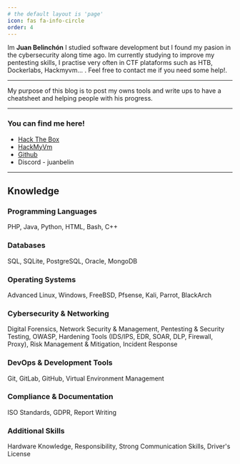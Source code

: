 ```yaml
---
# the default layout is 'page'
icon: fas fa-info-circle
order: 4
---
```


Im **Juan Belinchón** I studied software development but I found my pasion in the cybersecurity along time ago. Im currently studying to improve my pentesting skills, I practise very often in CTF plataforms such as HTB, Dockerlabs, Hackmyvm... . Feel free to contact me if you need some help!.

- - -
My purpose of this blog is to post my owns tools and write ups to have a cheatsheet and helping people with his progress.
- - -

### You can find me here!
- [Hack The Box](https://app.hackthebox.com/profile/1728358)
- [HackMyVm](https://hackmyvm.eu/public/?u=belin)
- [Github](https://github.com/juanbelin)
- Discord - juanbelin

- - -
## Knowledge  

### Programming Languages  
PHP, Java, Python, HTML, Bash, C++  

### Databases  
SQL, SQLite, PostgreSQL, Oracle, MongoDB  

### Operating Systems  
Advanced Linux, Windows, FreeBSD, Pfsense, Kali, Parrot, BlackArch  

### Cybersecurity & Networking  
Digital Forensics, Network Security & Management, Pentesting & Security Testing, OWASP, Hardening Tools (IDS/IPS, EDR, SOAR, DLP, Firewall, Proxy), Risk Management & Mitigation, Incident Response  

### DevOps & Development Tools  
Git, GitLab, GitHub, Virtual Environment Management  

### Compliance & Documentation  
ISO Standards, GDPR, Report Writing  

### Additional Skills  
Hardware Knowledge, Responsibility, Strong Communication Skills, Driver's License  


